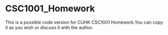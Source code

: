 # CSC1001_Homework
This is a possible code version for CUHK CSC1001 Homework.You can copy it as you wish or discuss it with the author.
